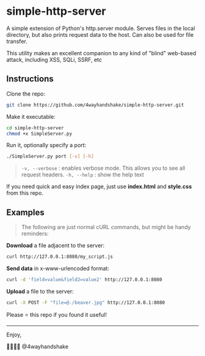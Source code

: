 # simple-http-server
A simple extension of Python's http.server module. Serves files in the local directory, but also prints request data to the host. Can also be used for file transfer.

This utility makes an excellent companion to any kind of "blind" web-based attack, including XSS, SQLi, SSRF, etc

## Instructions

Clone the repo:
```bash
git clone https://github.com/4wayhandshake/simple-http-server.git
```

Make it executable:
```bash
cd simple-http-server
chmod +x SimpleServer.py
```

Run it, optionally specify a port:
```bash
./SimpleServer.py port [-v] [-h]
```

> `-v, --verbose` : enables verbose mode. This allows you to see all request headers. 
> `-h, --help` : show the help text

If you need quick and easy index page, just use **index.html** and **style.css** from this repo.

## Examples

> The following are just normal cURL commands, but might be handy reminders:

**Download** a file adjacent to the server:

```bash
curl http://127.0.0.1:8080/my_script.js
```

**Send data** in x-www-urlencoded format:

```bash
curl -d 'field=value&field2=value2' http://127.0.0.1:8080
```

**Upload** a file to the server:

```bash
curl -X POST -F "file=@./beaver.jpg" http://127.0.0.1:8080
```



Please :star: this repo if you found it useful!


---

Enjoy,

:handshake::handshake::handshake::handshake:
@4wayhandshake
